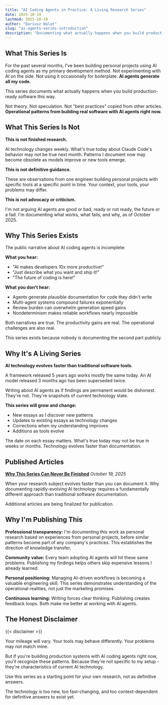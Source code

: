 ```yaml
---
title: "AI Coding Agents in Practice: A Living Research Series"
date: 2025-10-19
lastmod: 2025-10-19
author: "Dariusz Walat"
slug: "ai-agents-series-introduction"
description: "Documenting what actually happens when you build production-ready systems with AI coding agents. Not theory. Not speculation. Operational patterns from real software development."
---
```


## What This Series Is

For the past several months, I've been building personal projects using AI coding agents as my primary development method. Not experimenting with AI on the side. Not using it occasionally for boilerplate. **AI agents generate all my code.**

This series documents what actually happens when you build production-ready software this way.

Not theory. Not speculation. Not "best practices" copied from other articles. **Operational patterns from building real software with AI agents right now.**

## What This Series Is Not

**This is not finished research.**

AI technology changes weekly. What's true today about Claude Code's behavior may not be true next month. Patterns I document now may become obsolete as models improve or new tools emerge.

**This is not definitive guidance.**

These are observations from one engineer building personal projects with specific tools at a specific point in time. Your context, your tools, your problems may differ.

**This is not advocacy or criticism.**

I'm not arguing AI agents are good or bad, ready or not ready, the future or a fad. I'm documenting what works, what fails, and why, as of October 2025.

## Why This Series Exists

The public narrative about AI coding agents is incomplete:

**What you hear:**
- "AI makes developers 10x more productive!"
- "Just describe what you want and ship it!"
- "The future of coding is here!"

**What you don't hear:**
- Agents generate plausible documentation for code they didn't write
- Multi-agent systems compound failures exponentially
- Review burden can overwhelm generation speed gains
- Nondeterminism makes reliable workflows nearly impossible

Both narratives are true. The productivity gains are real. The operational challenges are also real.

This series exists because nobody is documenting the second part publicly.

## Why It's A Living Series

**AI technology evolves faster than traditional software tools.**

A framework released 5 years ago works mostly the same today. An AI model released 3 months ago has been superseded twice.

Writing about AI agents as if findings are permanent would be dishonest. They're not. They're snapshots of current technology state.

**This series will grow and change:**

- New essays as I discover new patterns
- Updates to existing essays as technology changes
- Corrections when my understanding improves
- Additions as tools evolve

The date on each essay matters. What's true today may not be true in weeks or months. Technology evolves faster than documentation.

## Published Articles

**[Why This Series Can Never Be Finished](/series/ai-agents-in-practice/why-this-series-cannot-be-finished/)**
*October 19, 2025*

When your research subject evolves faster than you can document it. Why documenting rapidly-evolving AI technology requires a fundamentally different approach than traditional software documentation.

Additional articles are being finalized for publication.

## Why I'm Publishing This

**Professional transparency:**
I'm documenting this work as personal research based on experiences from personal projects, before similar patterns become part of any company's practices. This establishes the direction of knowledge transfer.

**Community value:**
Every team adopting AI agents will hit these same problems. Publishing my findings helps others skip expensive lessons I already learned.

**Personal positioning:**
Managing AI-driven workflows is becoming a valuable engineering skill. This series demonstrates understanding of the operational realities, not just the marketing promises.

**Continuous learning:**
Writing forces clear thinking. Publishing creates feedback loops. Both make me better at working with AI agents.

## The Honest Disclaimer

{{< disclaimer >}}

Your mileage will vary. Your tools may behave differently. Your problems may not match mine.

But if you're building production systems with AI coding agents right now, you'll recognize these patterns. Because they're not specific to my setup - they're characteristics of current AI technology.

Use this series as a starting point for your own research, not as definitive answers.

The technology is too new, too fast-changing, and too context-dependent for definitive answers to exist yet.

